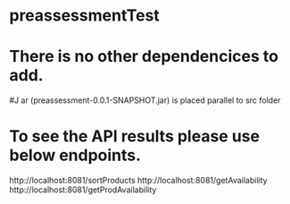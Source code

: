 # preassessmentTest
# There is no other dependencices to add.

#J ar (preassessment-0.0.1-SNAPSHOT.jar) is placed parallel to src folder

# To see the API results please use below endpoints.

http://localhost:8081/sortProducts
http://localhost:8081/getAvailability
http://localhost:8081/getProdAvailability

